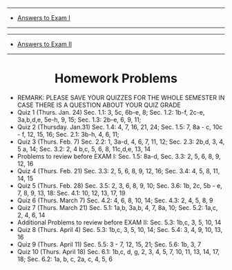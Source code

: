 
<!DOCTYPE html PUBLIC "-//W3C//DTD XHTML 1.0 Transitional//EN"
  "http://www.w3.org/TR/xhtml1/DTD/xhtml1-transitional.dtd">

 

<html xmlns="http://www.w3.org/1999/xhtml" xml:lang="en">
 

 
 
<hr>


<ul>
<li>  <a href="304-19-test1.pdf"> Answers to Exam I </a>					</li>

</ul>

 
 
<hr>

 
<hr>


<ul>
<li>  <a href="304-19-answers-2.pdf"> Answers to Exam II </a>					</li>

</ul>

 
 
<hr>


<center><h1>Homework Problems</h1></center>



<UL>
<LI> REMARK: PLEASE SAVE YOUR QUIZZES FOR THE WHOLE SEMESTER IN CASE THERE IS A QUESTION ABOUT YOUR QUIZ GRADE



<LI> Quiz 1 (Thurs. Jan. 24) Sec. 1.1: 3, 5c, 6b-e, 8; Sec. 1.2: 1b-f, 2c-e, 3a,b,d,e, 5e-h, 9, 15;
  Sec. 1.3: 2b-e, 6, 9, 11;
<LI> Quiz 2 (Thursday. Jan.31) Sec. 1.4: 4, 7, 16, 21, 24; Sec. 1.5: 7, 8a - c, 10c - f, 12, 15, 16; Sec. 2.1: 3b-h, 4, 6, 11;
<LI> Quiz 3 (Thurs. Feb. 7)  Sec. 2.2: 1, 3a-d, 4, 6, 7, 11, 12; Sec. 2.3: 2b,d, 3, 4, 5 a, 14; Sec. 3.2: 2, 4 b,c, 5, 6, 8, 11c,d,e, 13, 14
<LI> Problems to review before EXAM I: Sec. 1.5: 8a-d, Sec. 3.3: 2, 5, 6, 8, 9, 12, 16
<LI> Quiz 4 (Thurs. Feb. 21)  Sec. 3.3: 2, 5, 6, 8, 9, 12, 16; Sec. 3.4: 4, 5, 8, 11, 14, 15
<LI> Quiz 5 (Thurs. Feb. 28)  Sec. 3.5: 2, 3, 6, 8, 9, 10; Sec. 3.6: 1b, 2c, 5b - e, 7, 8, 9, 13, 18: Sec. 4.1: 10, 12, 13, 17, 19
<LI> Quiz 6 (Thurs. March 7)  Sec. 4.2: 4, 6, 8, 10, 14; Sec. 4.3: 2, 4, 5, 8, 9
<LI> Quiz 7 (Thurs. March 21)  Sec. 5.1: 1a,b, 3a,b, 4, 7, 8a, 10; Sec. 5.2: 1a,c,  2, 4, 6, 14
<LI> Additional Problems to review before EXAM II: Sec. 5.3: 1b,c, 3, 5, 10, 14
<LI> Quiz 8 (Thurs. April 4)   Sec. 5.3: 1b,c, 3, 5, 10, 14; Sec. 5.4: 3, 4, 9, 10, 13, 16
<LI> Quiz 9 (Thurs. April 11)   Sec. 5.5: 3 - 7, 12, 15, 21; Sec. 5.6: 1b, 3, 7
<LI> Quiz 10 (Thurs. April 18)  Sec. 6.1: 1b,c, d, g, 2, 3, 4, 5, 7, 10, 11, 13, 14, 17, 18; Sec. 6.2: 1a, b, c, 2a, c, 4, 5, 6
</UL>     
</body>
</html>

